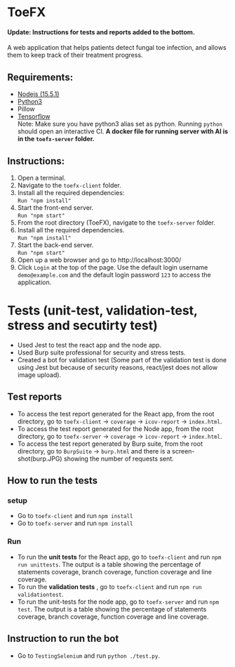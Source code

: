 # ToeFX 
#### Update: Instructions for tests and reports added to the bottom.
A web application that helps patients detect fungal toe infection, and allows them to keep track of their treatment progress.

## Requirements:
* [Nodejs (15.5.1)](https://nodejs.org/en/)
* [Python3](https://www.python.org/downloads/)
* Pillow
* [Tensorflow](https://www.tensorflow.org/install/pip) <br>
Note: Make sure you have python3 alias set as python. Running ```python``` should open an interactive CI.
**A docker file for running server with AI is in the `toefx-server` folder.**
## Instructions:
1. Open a terminal.
2. Navigate to the ```toefx-client``` folder.
3. Install all the required dependencies:<br>
``` Run "npm install" ```
4. Start the front-end server.<br>
``` Run "npm start" ```
5. From the root directory (ToeFX), navigate to the ```toefx-server``` folder.
6. Install all the required dependencies.<br>
```Run "npm install"```
7. Start the back-end server.<br>
```Run "npm start"```
8. Open up a web browser and go to http://localhost:3000/
9. Click ``Login`` at the top of the page. Use the default login username ```demo@example.com``` and the default login password ```123``` to access the application. 

# Tests (unit-test, validation-test, stress and secutirty test)
* Used Jest to test the react app and the node app.
* Used Burp suite professional for security and stress tests.
* Created a bot for validation test (Some part of the validation test is done using Jest but because of security reasons, react/jest does not allow image upload).
## Test reports
* To access the test report generated for the React app, from the root directory, go to `toefx-client` -> `coverage` -> `icov-report` -> `index.html`. 
* To access the test report generated for the Node app, from the root directory, go to `toefx-server` -> `coverage` -> `icov-report` -> `index.html`.
* To access the test report generated by Burp suite, from the root directory, go to `BurpSuite` -> `burp.html` and there is a screen-shot(burp.JPG) showing the number of requests sent.
## How to run the tests
### setup
* Go to `toefx-client` and run `npm install`
* Go to `toefx-server` and run `npm install`
### Run
* To run the **unit tests** for the React app, go to `toefx-client` and run `npm run unittests`.  The output is  a table showing the percentage of statements coverage, branch coverage, function coverage and line coverage.
* To run the **validation tests** , go to `toefx-client` and run `npm run validationtest`.
* To run the unit-tests for the node app, go to `toefx-server` and run `npm test`. The output is  a table showing the percentage of statements coverage, branch coverage, function coverage and line coverage.
## Instruction to run the bot
* Go to `TestingSelenium` and run `python ./test.py`.
